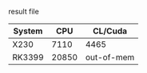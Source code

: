 result file

| System |  CPU  |  CL/Cuda |
|---|---|---|
| X230 | 7110 | 4465 |
| RK3399 | 20850 | out-of-mem |
